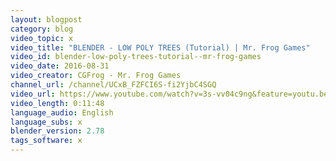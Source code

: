 ```yaml
---
layout: blogpost
category: blog
video_topic: x
video_title: "BLENDER - LOW POLY TREES (Tutorial) | Mr. Frog Games"
video_id: blender-low-poly-trees-tutorial--mr-frog-games
video_date: 2016-08-31
video_creator: CGFrog - Mr. Frog Games
channel_url: /channel/UCxB_FZFCI6S-fi2YjbC4SGQ
video_url: https://www.youtube.com/watch?v=3s-vv04c9ng&feature=youtu.be
video_length: 0:11:48
language_audio: English
language_subs: x
blender_version: 2.78
tags_software: x
---
```

